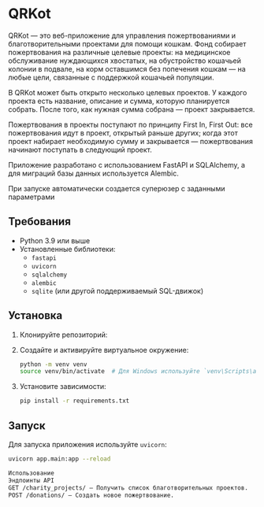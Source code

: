 # QRKot

QRKot — это веб-приложение для управления пожертвованиями и благотворительными проектами для помощи кошкам. Фонд собирает пожертвования на различные целевые проекты: на медицинское обслуживание нуждающихся хвостатых, на обустройство кошачьей колонии в подвале, на корм оставшимся без попечения кошкам — на любые цели, связанные с поддержкой кошачьей популяции.

В QRKot может быть открыто несколько целевых проектов. У каждого проекта есть название, описание и сумма, которую планируется собрать. После того, как нужная сумма собрана — проект закрывается.

Пожертвования в проекты поступают по принципу First In, First Out: все пожертвования идут в проект, открытый раньше других; когда этот проект набирает необходимую сумму и закрывается — пожертвования начинают поступать в следующий проект.

Приложение разработано с использованием FastAPI и SQLAlchemy, а для миграций базы данных используется Alembic.

При запуске автоматически создается суперюзер с заданными параметрами


## Требования

- Python 3.9 или выше
- Установленные библиотеки:
  - `fastapi`
  - `uvicorn`
  - `sqlalchemy`
  - `alembic`
  - `sqlite` (или другой поддерживаемый SQL-движок)

## Установка

1. Клонируйте репозиторий:


2. Создайте и активируйте виртуальное окружение:

    ```bash
    python -m venv venv
    source venv/bin/activate  # Для Windows используйте `venv\Scripts\activate`
    ```

3. Установите зависимости:

    ```bash
    pip install -r requirements.txt
    ```

## Запуск

Для запуска приложения используйте `uvicorn`:

```bash
uvicorn app.main:app --reload

Использование
Эндпоинты API
GET /charity_projects/ — Получить список благотворительных проектов.
POST /donations/ — Создать новое пожертвование.